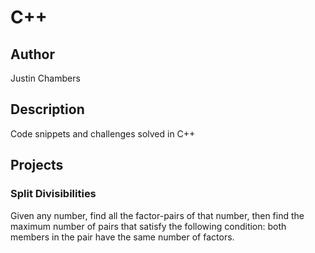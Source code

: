 # C++

## Author
Justin Chambers

## Description
Code snippets and challenges solved in C++

## Projects

### Split Divisibilities
Given any number, find all the factor-pairs of that number, then find the maximum number of pairs that satisfy the following condition: both members in the pair have the same number of factors.

